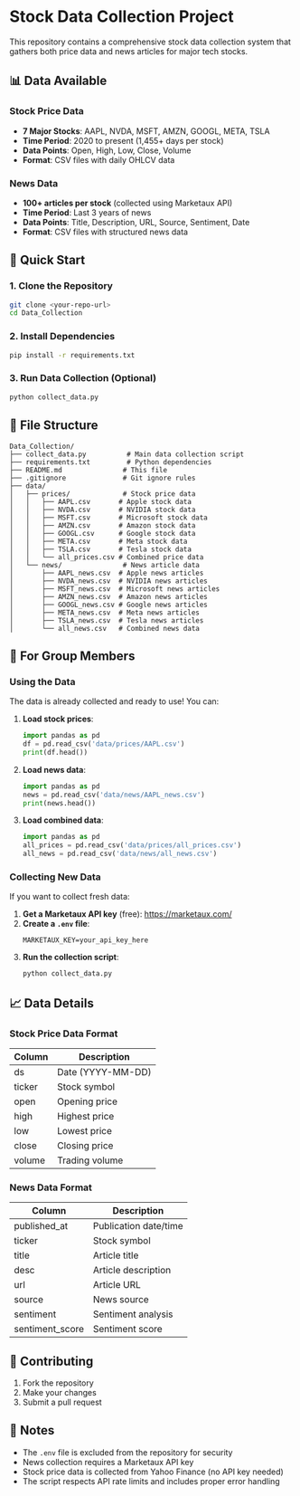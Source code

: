 # Stock Data Collection Project

This repository contains a comprehensive stock data collection system that gathers both price data and news articles for major tech stocks.

## 📊 Data Available

### Stock Price Data
- **7 Major Stocks**: AAPL, NVDA, MSFT, AMZN, GOOGL, META, TSLA
- **Time Period**: 2020 to present (1,455+ days per stock)
- **Data Points**: Open, High, Low, Close, Volume
- **Format**: CSV files with daily OHLCV data

### News Data
- **100+ articles per stock** (collected using Marketaux API)
- **Time Period**: Last 3 years of news
- **Data Points**: Title, Description, URL, Source, Sentiment, Date
- **Format**: CSV files with structured news data

## 🚀 Quick Start

### 1. Clone the Repository
```bash
git clone <your-repo-url>
cd Data_Collection
```

### 2. Install Dependencies
```bash
pip install -r requirements.txt
```

### 3. Run Data Collection (Optional)
```bash
python collect_data.py
```

## 📁 File Structure

```
Data_Collection/
├── collect_data.py          # Main data collection script
├── requirements.txt         # Python dependencies
├── README.md               # This file
├── .gitignore              # Git ignore rules
├── data/
│   ├── prices/             # Stock price data
│   │   ├── AAPL.csv       # Apple stock data
│   │   ├── NVDA.csv       # NVIDIA stock data
│   │   ├── MSFT.csv       # Microsoft stock data
│   │   ├── AMZN.csv       # Amazon stock data
│   │   ├── GOOGL.csv      # Google stock data
│   │   ├── META.csv       # Meta stock data
│   │   ├── TSLA.csv       # Tesla stock data
│   │   └── all_prices.csv # Combined price data
│   └── news/               # News article data
│       ├── AAPL_news.csv  # Apple news articles
│       ├── NVDA_news.csv  # NVIDIA news articles
│       ├── MSFT_news.csv  # Microsoft news articles
│       ├── AMZN_news.csv  # Amazon news articles
│       ├── GOOGL_news.csv # Google news articles
│       ├── META_news.csv  # Meta news articles
│       ├── TSLA_news.csv  # Tesla news articles
│       └── all_news.csv   # Combined news data
```

## 🔧 For Group Members

### Using the Data
The data is already collected and ready to use! You can:

1. **Load stock prices**:
   ```python
   import pandas as pd
   df = pd.read_csv('data/prices/AAPL.csv')
   print(df.head())
   ```

2. **Load news data**:
   ```python
   import pandas as pd
   news = pd.read_csv('data/news/AAPL_news.csv')
   print(news.head())
   ```

3. **Load combined data**:
   ```python
   import pandas as pd
   all_prices = pd.read_csv('data/prices/all_prices.csv')
   all_news = pd.read_csv('data/news/all_news.csv')
   ```

### Collecting New Data
If you want to collect fresh data:

1. **Get a Marketaux API key** (free): https://marketaux.com/
2. **Create a `.env` file**:
   ```
   MARKETAUX_KEY=your_api_key_here
   ```
3. **Run the collection script**:
   ```bash
   python collect_data.py
   ```

## 📈 Data Details

### Stock Price Data Format
| Column | Description |
|--------|-------------|
| ds | Date (YYYY-MM-DD) |
| ticker | Stock symbol |
| open | Opening price |
| high | Highest price |
| low | Lowest price |
| close | Closing price |
| volume | Trading volume |

### News Data Format
| Column | Description |
|--------|-------------|
| published_at | Publication date/time |
| ticker | Stock symbol |
| title | Article title |
| desc | Article description |
| url | Article URL |
| source | News source |
| sentiment | Sentiment analysis |
| sentiment_score | Sentiment score |

## 🤝 Contributing

1. Fork the repository
2. Make your changes
3. Submit a pull request

## 📝 Notes

- The `.env` file is excluded from the repository for security
- News collection requires a Marketaux API key
- Stock price data is collected from Yahoo Finance (no API key needed)
- The script respects API rate limits and includes proper error handling
